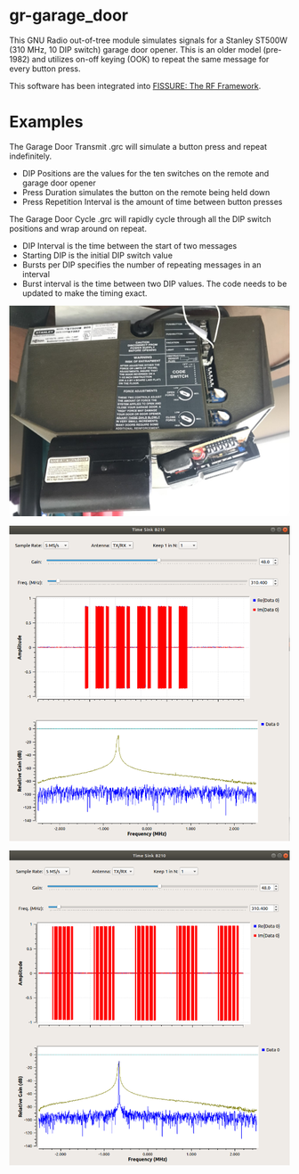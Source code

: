 # gr-garage_door

This GNU Radio out-of-tree module simulates signals for a Stanley ST500W (310 MHz, 10 DIP switch) garage door opener. This is an older model (pre-1982) and utilizes on-off keying (OOK) to repeat the same message for every button press. 

This software has been integrated into [FISSURE: The RF Framework](https://github.com/ainfosec/FISSURE).

# Examples

The Garage Door Transmit .grc will simulate a button press and repeat indefinitely.
  - DIP Positions are the values for the ten switches on the remote and garage door opener
  - Press Duration simulates the button on the remote being held down
  - Press Repetition Interval is the amount of time between button presses
  
The Garage Door Cycle .grc will rapidly cycle through all the DIP switch positions and wrap around on repeat.
  - DIP Interval is the time between the start of two messages
  - Starting DIP is the initial DIP switch value
  - Bursts per DIP specifies the number of repeating messages in an interval
  - Burst interval is the time between two DIP values. The code needs to be updated to make the timing exact.
  
![Garage Door Opener and Remote](examples/Garage_Door1.jpg)

![Single Message from Remote](examples/Garage_Door_Time_Freq2.png)

![Burst from Remote](examples/Garage_Door_Time_Freq1.png)
